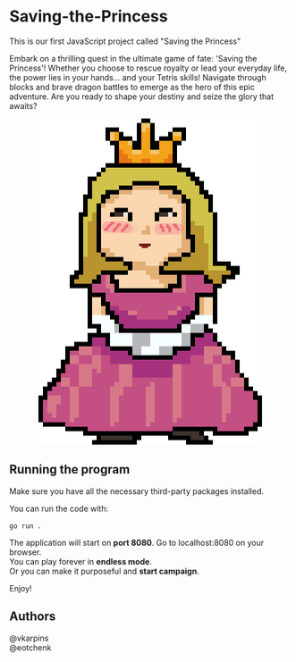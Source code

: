 # Saving-the-Princess

This is our first JavaScript project called "Saving the Princess"  

Embark on a thrilling quest in the ultimate game of fate: 'Saving the Princess'! Whether you choose to rescue royalty or lead your everyday life, the power lies in your hands... and your Tetris skills! Navigate through blocks and brave dragon battles to emerge as the hero of this epic adventure. Are you ready to shape your destiny and seize the glory that awaits?

<p align="center">
  <img src="assets/icons/princess_joy.png" alt="princess">
</p>

## Running the program

Make sure you have all the necessary third-party packages installed.

You can run the code with:
```
go run .
```
The application will start on **port 8080**. Go to localhost:8080 on your browser.  
You can play forever in **endless mode**.  
Or you can make it purposeful and **start campaign**.  

Enjoy!  

## Authors
@vkarpins \
@eotchenk